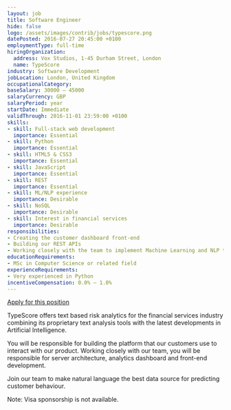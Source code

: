 ```yaml
---
layout: job
title: Software Engineer
hide: false
logo: /assets/images/contrib/jobs/typescore.png
datePosted: 2016-07-27 20:45:00 +0100
employmentType: full-time
hiringOrganization:
  address: Vox Studios, 1-45 Durham Street, London
  name: TypeScore
industry: Software Development
jobLocation: London, United Kingdom
occupationalCategory:
baseSalary: 30000 – 45000
salaryCurrency: GBP
salaryPeriod: year
startDate: Immediate
validThrough: 2016-11-01 23:59:00 +0100
skills:
- skill: Full-stack web development
  importance: Essential
- skill: Python
  importance: Essential
- skill: HTML5 & CSS3
  importance: Essential
- skill: JavaScript
  importance: Essential
- skill: REST
  importance: Essential
- skill: ML/NLP experience
  importance: Desirable
- skill: NoSQL
  importance: Desirable
- skill: Interest in financial services
  importance: Desirable
responsibilities:
- Creating the customer dashboard front-end
- Building our REST APIs
- Working closely with the team to implement Machine Learning and NLP techniques
educationRequirements:
- MSc in Computer Science or related field
experienceRequirements:
- Very experienced in Python
incentiveCompensation: 0.0% – 1.0%
---
```

[Apply for this position](https://angel.co/typescore/jobs/138064-software-engineer)

TypeScore offers text based risk analytics for the financial services industry combining its proprietary text analysis tools with the latest developments in Artificial Intelligence.

You will be responsible for building the platform that our customers use to interact with our product. Working closely with our team, you will be responsible for server architecture, analytics dashboard and front-end development.

Join our team to make natural language the best data source for predicting customer behaviour.

Note: Visa sponsorship is not available.
